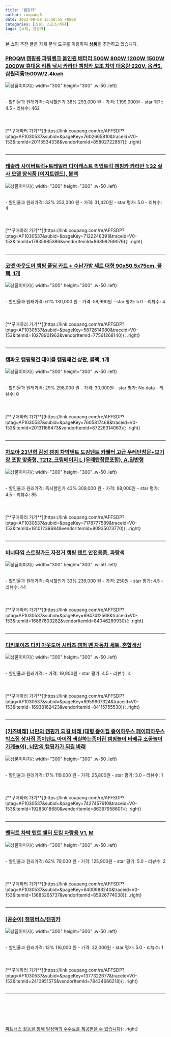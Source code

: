```yaml
---
title: "캠핑카"
author: coupang6
date: 2023-08-08 15:50:55 +0800
categories: [쇼핑, 스포츠/레저]
tags: [쇼핑, 캠핑카]
---
```


본 쇼핑 추천 글은 자체 분석 도구를 이용하여 [**상품**](https://link.coupang.com/a/bao1ui)을 추천하고 있습니다.

### [PROQM 캠핑용 파워뱅크 올인원 배터리 500W 800W 1200W 1500W 2000W 휴대용 리튬 낚시 카라반 캠핑카 보조 차박 대용량 220V, 옵션5. 삼원리튬1500W/2.4kwh](https://link.coupang.com/re/AFFSDP?lptag=AF1030537&subid=&pageKey=7602665810&traceid=V0-153&itemId=20115534338&vendorItemId=85802722857)

![상품이미지](https://thumbnail10.coupangcdn.com/thumbnails/remote/230x230ex/image/vendor_inventory/e627/5926bfffd29b5fe2c6c82f102b62bce4165821dc81861f327bbe537aea6a.jpg){: width="300" height="300" .w-50 .left}


<br>
- 할인율과 원래가격: 즉시할인가 38%  293,000   원
- 가격: 1,199,000원
- star 평가: 4.5
- 리뷰수: 462
<br>
<br>
<br>
<br>
[**구매하러 가기**](https://link.coupang.com/re/AFFSDP?lptag=AF1030537&subid=&pageKey=7602665810&traceid=V0-153&itemId=20115534338&vendorItemId=85802722857){: .right}
<br>
<br>

---

### [테슬라 사이버트럭+트레일러 다이캐스트 픽업트럭 캠핑카 카라반 1:32 실사 모델 장식품 [이지트렌드], 블랙](https://link.coupang.com/re/AFFSDP?lptag=AF1030537&subid=&pageKey=7122248391&traceid=V0-153&itemId=17835985386&vendorItemId=86399269076)

![상품이미지](https://thumbnail10.coupangcdn.com/thumbnails/remote/230x230ex/image/vendor_inventory/43de/bd200012ce89c5c74ee03432b2417538f041c3aca938a61bff0c162cad4c.JPG){: width="300" height="300" .w-50 .left}


<br>
- 할인율과 원래가격: 32%  253,000   원
- 가격: 31,420원
- star 평가: 5.0
- 리뷰수: 4
<br>
<br>
<br>
<br>
[**구매하러 가기**](https://link.coupang.com/re/AFFSDP?lptag=AF1030537&subid=&pageKey=7122248391&traceid=V0-153&itemId=17835985386&vendorItemId=86399269076){: .right}
<br>
<br>

---

### [코멧 아웃도어 캠핑 폴딩 카트 + 수납가방 세트 대형 90x50.5x75cm, 블랙, 1개](https://link.coupang.com/re/AFFSDP?lptag=AF1030537&subid=&pageKey=5872614980&traceid=V0-153&itemId=10278901962&vendorItemId=77561268140)

![상품이미지](https://thumbnail9.coupangcdn.com/thumbnails/remote/230x230ex/image/retail/images/509660654362869-08900147-4717-4e97-bbdb-b36b823c6814.JPG){: width="300" height="300" .w-50 .left}


<br>
- 할인율과 원래가격: 61%  130,000   원
- 가격: 59,990원
- star 평가: 5.0
- 리뷰수: 4
<br>
<br>
<br>
<br>
[**구매하러 가기**](https://link.coupang.com/re/AFFSDP?lptag=AF1030537&subid=&pageKey=5872614980&traceid=V0-153&itemId=10278901962&vendorItemId=77561268140){: .right}
<br>
<br>

---

### [캠파오 캠핑웨건 테이블 캠핑왜건 상판, 블랙, 1개](https://link.coupang.com/re/AFFSDP?lptag=AF1030537&subid=&pageKey=7605817468&traceid=V0-153&itemId=20131166473&vendorItemId=87226314063)

![상품이미지](https://thumbnail10.coupangcdn.com/thumbnails/remote/230x230ex/image/vendor_inventory/831b/ad479e59917f7999a91bdd4d4cd489dc91de96e9a2cc64e6f8d3e1c59cef.jpg){: width="300" height="300" .w-50 .left}


<br>
- 할인율과 원래가격: 29%  298,000   원
- 가격: 30,000원
- star 평가: No data
- 리뷰수: 0
<br>
<br>
<br>
<br>
[**구매하러 가기**](https://link.coupang.com/re/AFFSDP?lptag=AF1030537&subid=&pageKey=7605817468&traceid=V0-153&itemId=20131166473&vendorItemId=87226314063){: .right}
<br>
<br>

---

### [차모아 23년형 감성 캠핑 차박텐트 도킹텐트 카쉘터 고급 우레탄창문+모기장 포함 맞춤형, T212_크림베이지 L (우레탄창문포함), A.일반형](https://link.coupang.com/re/AFFSDP?lptag=AF1030537&subid=&pageKey=7178777589&traceid=V0-153&itemId=18101239684&vendorItemId=80935073770)

![상품이미지](https://thumbnail7.coupangcdn.com/thumbnails/remote/230x230ex/image/vendor_inventory/1ebe/db0bab86363bed69386f8ec23b77202399013a9ddcfac0c3f33bf8ed9592.jpg){: width="300" height="300" .w-50 .left}


<br>
- 할인율과 원래가격: 즉시할인가 43%  309,000   원
- 가격: 98,000원
- star 평가: 4.5
- 리뷰수: 85
<br>
<br>
<br>
<br>
[**구매하러 가기**](https://link.coupang.com/re/AFFSDP?lptag=AF1030537&subid=&pageKey=7178777589&traceid=V0-153&itemId=18101239684&vendorItemId=80935073770){: .right}
<br>
<br>

---

### [비너타입 스트링가드 자전거 캠핑 텐트 안전용품, 파랑색](https://link.coupang.com/re/AFFSDP?lptag=AF1030537&subid=&pageKey=6947412568&traceid=V0-153&itemId=16867603282&vendorItemId=84046289930)

![상품이미지](https://thumbnail6.coupangcdn.com/thumbnails/remote/230x230ex/image/vendor_inventory/b865/df9c846456ece185adbbde2019de8bf337c2cc3b21ca75b737f644650ac8.jpg){: width="300" height="300" .w-50 .left}


<br>
- 할인율과 원래가격: 즉시할인가 33%  239,000   원
- 가격: 250원
- star 평가: 4.5
- 리뷰수: 44
<br>
<br>
<br>
<br>
[**구매하러 가기**](https://link.coupang.com/re/AFFSDP?lptag=AF1030537&subid=&pageKey=6947412568&traceid=V0-153&itemId=16867603282&vendorItemId=84046289930){: .right}
<br>
<br>

---

### [디키토이즈 디키 아웃도어 시리즈 캠퍼 벤 자동차 세트, 혼합색상](https://link.coupang.com/re/AFFSDP?lptag=AF1030537&subid=&pageKey=6959607324&traceid=V0-153&itemId=16938162423&vendorItemId=84115755530)

![상품이미지](https://thumbnail6.coupangcdn.com/thumbnails/remote/230x230ex/image/rs_quotation_api/vvylizrn/56d26495e95542a39644bda63aeffb7f.jpg){: width="300" height="300" .w-50 .left}


<br>
- 할인율과 원래가격: 
- 가격: 19,900원
- star 평가: 4.5
- 리뷰수: 4
<br>
<br>
<br>
<br>
[**구매하러 가기**](https://link.coupang.com/re/AFFSDP?lptag=AF1030537&subid=&pageKey=6959607324&traceid=V0-153&itemId=16938162423&vendorItemId=84115755530){: .right}
<br>
<br>

---

### [[키즈바래] 너만의 캠핑카 되길 바래 (대형 종이집 종이하우스 페이퍼하우스 박스집 상자집 종이텐트 아이집 색칠하는종이집 캠핑놀이 바베큐 소꿉놀이 가게놀이), 너만의 캠핑카가 되길 바래](https://link.coupang.com/re/AFFSDP?lptag=AF1030537&subid=&pageKey=7427457610&traceid=V0-153&itemId=19283018680&vendorItemId=86397958601)

![상품이미지](https://thumbnail8.coupangcdn.com/thumbnails/remote/230x230ex/image/vendor_inventory/41c5/b079dd9ff3eb86b736a595e11d3439cf42780272e8d70acc76a2e5ff4607.jpg){: width="300" height="300" .w-50 .left}


<br>
- 할인율과 원래가격: 17%  119,000   원
- 가격: 25,800원
- star 평가: 3.0
- 리뷰수: 1
<br>
<br>
<br>
<br>
[**구매하러 가기**](https://link.coupang.com/re/AFFSDP?lptag=AF1030537&subid=&pageKey=7427457610&traceid=V0-153&itemId=19283018680&vendorItemId=86397958601){: .right}
<br>
<br>

---

### [벤딕트 차박 텐트 쉘터 도킹 차량용 V1, M](https://link.coupang.com/re/AFFSDP?lptag=AF1030537&subid=&pageKey=6400988240&traceid=V0-153&itemId=13685265737&vendorItemId=85926774038)

![상품이미지](https://thumbnail9.coupangcdn.com/thumbnails/remote/230x230ex/image/vendor_inventory/9706/63ba1d477c4ef4eb3c36cb65caa6bc1f2b1c3dff03eab6f9e59dbf24620d.jpg){: width="300" height="300" .w-50 .left}


<br>
- 할인율과 원래가격: 62%  79,000   원
- 가격: 125,900원
- star 평가: 5.0
- 리뷰수: 2
<br>
<br>
<br>
<br>
[**구매하러 가기**](https://link.coupang.com/re/AFFSDP?lptag=AF1030537&subid=&pageKey=6400988240&traceid=V0-153&itemId=13685265737&vendorItemId=85926774038){: .right}
<br>
<br>

---

### [[콩순이] 캠핑버스/캠핑카](https://link.coupang.com/re/AFFSDP?lptag=AF1030537&subid=&pageKey=1377322677&traceid=V0-153&itemId=2410951575&vendorItemId=78434666218)

![상품이미지](https://thumbnail6.coupangcdn.com/thumbnails/remote/230x230ex/image/vendor_inventory/b3af/dcef92e5939f373a29ff4d68458214035ebc6fd29d052fb53b3b5ce6cc24.jpg){: width="300" height="300" .w-50 .left}


<br>
- 할인율과 원래가격: 13%  116,000   원
- 가격: 32,000원
- star 평가: 5.0
- 리뷰수: 1
<br>
<br>
<br>
<br>
[**구매하러 가기**](https://link.coupang.com/re/AFFSDP?lptag=AF1030537&subid=&pageKey=1377322677&traceid=V0-153&itemId=2410951575&vendorItemId=78434666218){: .right}
<br>
<br>

---
<br><br><br><br><br> [파트너스 활동을 통해 일정액의 수수료를 제공받을 수 있습니다](https://link.coupang.com/a/bao1ui){: .right}